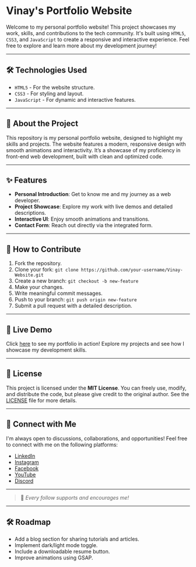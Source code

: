 # Vinay's Portfolio Website

Welcome to my personal portfolio website! This project showcases my work, skills, and contributions to the tech community. It's built using `HTML5`, `CSS3`, and `JavaScript` to create a responsive and interactive experience. Feel free to explore and learn more about my development journey!

---

## 🛠️ Technologies Used

- `HTML5` - For the website structure.
- `CSS3` - For styling and layout.
- `JavaScript` - For dynamic and interactive features.

---

## 📝 **About the Project**

This repository is my personal portfolio website, designed to highlight my skills and projects. The website features a modern, responsive design with smooth animations and interactivity. It’s a showcase of my proficiency in front-end web development, built with clean and optimized code.

---

## ✨ **Features**

- **Personal Introduction**: Get to know me and my journey as a web developer.
- **Project Showcase**: Explore my work with live demos and detailed descriptions.
- **Interactive UI**: Enjoy smooth animations and transitions.
- **Contact Form**: Reach out directly via the integrated form.

---

## 📝 **How to Contribute**

1. Fork the repository.
2. Clone your fork: `git clone https://github.com/your-username/Vinay-Website.git`
3. Create a new branch: `git checkout -b new-feature`
4. Make your changes.
5. Write meaningful commit messages.
6. Push to your branch: `git push origin new-feature`
7. Submit a pull request with a detailed description.

---

## 🚀 **Live Demo**

Click [here](https://your-portfolio-link.com) to see my portfolio in action! Explore my projects and see how I showcase my development skills.

---

## 📜 **License**

This project is licensed under the **MIT License**. You can freely use, modify, and distribute the code, but please give credit to the original author. See the [LICENSE](LICENSE) file for more details.

---

## 🔗 **Connect with Me**

I'm always open to discussions, collaborations, and opportunities! Feel free to connect with me on the following platforms:

- [LinkedIn](https://www.linkedin.com/in/the-extremez/)
- [Instagram](https://www.instagram.com/vinni_ily_143/)
- [Facebook](https://www.facebook.com/profile.php?id=61567132045178)
- [YouTube](https://www.youtube.com/@theextremez2.0?sub_confirmation=1)
- [Discord](https://discord.gg/cGJ4r9Ye4q)

---

> 🌟 _Every follow supports and encourages me!_

---

## 🛠️ **Roadmap**

- Add a blog section for sharing tutorials and articles.
- Implement dark/light mode toggle.
- Include a downloadable resume button.
- Improve animations using GSAP.
